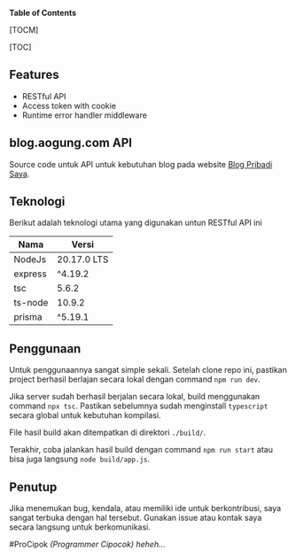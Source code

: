 **Table of Contents**

[TOCM]

[TOC]

## Features

- RESTful API
- Access token with cookie
- Runtime error handler middleware

## blog.aogung.com API

Source code untuk API untuk kebutuhan blog pada website [Blog Pribadi Saya](https://blog.aogung.com "Blog Pribady Saya").

## Teknologi

Berikut adalah teknologi utama yang digunakan untun RESTful API ini

| Nama    | Versi       |
| ------- | ----------- |
| NodeJs  | 20.17.0 LTS |
| express | ^4.19.2     |
| tsc     | 5.6.2       |
| ts-node | 10.9.2      |
| prisma  | ^5.19.1     |

## Penggunaan

Untuk penggunaannya sangat simple sekali. Setelah clone repo ini, pastikan project berhasil berlajan secara lokal dengan command `npm run dev`.

Jika server sudah berhasil berjalan secara lokal, build menggunakan command `npx tsc`. Pastikan sebelumnya sudah menginstall `typescript` secara global untuk kebutuhan kompilasi.

File hasil build akan ditempatkan di direktori `./build/`.

Terakhir, coba jalankan hasil build dengan command `npm run start` atau bisa juga langsung `node build/app.js`.

## Penutup

Jika menemukan bug, kendala, atau memiliki ide untuk berkontribusi, saya sangat terbuka dengan hal tersebut. Gunakan issue atau kontak saya secara langsung untuk berkomunikasi.

\#ProCipok _(Programmer Cipocok) heheh..._

